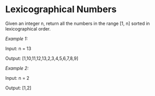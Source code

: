 # Lexicographical Numbers

Given an integer n, return all the numbers in the range [1, n] sorted in lexicographical order.

*Example 1:*

Input: n = 13

Output: [1,10,11,12,13,2,3,4,5,6,7,8,9]

*Example 2:*

Input: n = 2

Output: [1,2]
